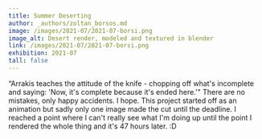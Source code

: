 ```yaml
---
title: Summer Deserting
author: _authors/zoltan_borsos.md 
image: /images/2021-07/2021-07-borsi.png 
image_alt: Desert render, modeled and textured in blender
link: /images/2021-07/2021-07-borsi.png 
exhibition: 2021-07 
tall: false 
---
```


“Arrakis teaches the attitude of the knife - chopping off what's incomplete and saying: 'Now, it's complete because it's ended here.'"
There are no mistakes, only happy accidents. I hope. This project started off as an animation but sadly only one image made the cut until the deadline. I reached a point where I can't really see what I'm doing up until the point I rendered the whole thing and it's 47 hours later. :D
